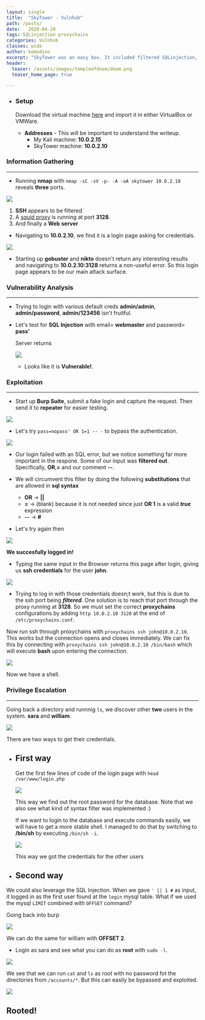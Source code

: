 ```yaml
---
layout: single
title:  "SkyTower - Vulnhub"
path: /posts/
date:   2020-04-20 
tags: SQLinjection proxychains 
categories: Vulnhub
classes: wide
author: komodino
excerpt: "SkyTower was an easy box. It included filtered SQLinjection, proxy pivoting and a simple priv esc."
header:
  teaser: /assets/images/templeofdoom/doom.png
  teaser_home_page: true

---
```




* ### Setup

  Download the virtual machine <a href="https://www.vulnhub.com/entry/brainpan-1,51/">here</a> and import it in either VirtualBox or VMWare.
  * **Addresses** - This will be important to understand the writeup.
    * My Kali machine: **10.0.2.15**
    * SkyTower machine: **10.0.2.10**
  

  
### Information Gathering
---

* Running **nmap** with `nmap -sC -sV -p- -A -oA skytower 10.0.2.10` reveals **three** ports.

![](/assets/images/skytower/1.png)

1. **SSH** appears to be filtered.
2. A <a href="https://en.wikipedia.org/wiki/Squid_(software)">squid proxy</a> is running at port **3128**.
3. And finally a **Web server** 

* Navigating to **10.0.2.10**, we find it is a login page asking for credentials.

![](/assets/images/skytower/2.png)


* Starting up **gobuster** and **nikto** doesn't return any interesting results and navigating to **10.0.2.10:3128** returns a non-useful error. So this login page appears to be our main attack surface.

### Vulnerability Analysis
---
* Trying to login with various default creds **admin/admin**, **admin/password**, **admin/123456** isn't fruitful.

* Let's test for **SQL Injection** with email= **webmaster** and password= **pass'**

  Server returns
  
  ![](/assets/images/skytower/3.png)

  
  * Looks like it is **Vulnerable!**.
  
### Exploitation
---

* Start up **Burp Suite**, submit a fake login and capture the request. Then send it to **repeater** for easier testing.

![](/assets/images/skytower/4.png)


* Let's try `pass=nopass' OR 1=1 -- -` to bypass the authentication.

![](/assets/images/skytower/5.png)


* Our login failed with an SQL error, but we notice something far more important in the respone. Some of our input was **filtered out**.
Specifically, **OR**,**=** and our comment **--**.

* We will circumvent this filter by doing the following **substitutions** that are allowed in **sql syntax**  
  * **OR**  &rarr; **||**
  * **=**   &rarr; (blank) because it is not needed since just **OR 1** is a valid **_true_** expression
  * **--**  &rarr; **#**
  
* Let's try again then

![](/assets/images/skytower/6.png)


**We succesfully logged in!**

* Typing the same input in the Browser returns this page after login, giving us **ssh credentials** for the user **john**.

![](/assets/images/skytower/7.png)

* Trying to log in with those credentials doesn;t work, but this is due to the ssh port being **_filtered_**.
One solution is to reach that port through the proxy running at **3128**. So we must set the correct **proxychains** configurations by adding `http 10.0.2.10 3128` at the end of `/etc/proxychains.conf`.

Now run ssh through proxychains with `proxychains ssh john@10.0.2.10`. This works but the connection opens and closes immediately. We can fix this by connecting with  `proxychains ssh john@10.0.2.10 /bin/bash` which will execute **bash** upon entering the connection.

![](/assets/images/skytower/8.png)


Now we have a shell.

### Privilege Escalation
---

Going back a directory and runnnig `ls`, we discover other **two** users in the system. **sara** and **william**.

![](/assets/images/skytower/9.png)

  
There are two ways to get their credentials.

* ## First way

  Get the first few lines of code of the login page with `head /var/www/login.php`
  
  ![](/assets/images/skytower/10.png)

  
  This way we find out the root password for the database. Note that we also see what kind of syntax filter was implemented :)
  
  If we want to login to the database and execute commands easily, we will have to get a more stable shell. I managed to do that by switching to **/bin/sh** by executing `/bin/sh -i`.
  
  ![](/assets/images/skytower/11.png)


  This way we got the credentials for the other users
  
 * ## Second way
  
  We could also leverage the SQL Injection.
  When we gave `' || 1 #` as input, it logged in as the first user found at the `login` mysql table.
  What if we used the mysql `LIMIT`  combined with `OFFSET` command?
  
  Going back into burp
  
  ![](/assets/images/skytower/12.png)
  
  We can do the same for william with **OFFSET 2**.
  
  * Login as sara and see what you can do as **root** with `sudo -l`.
  
  ![](/assets/images/skytower/13.png)
  
  We see that we can run `cat` and `ls` as root with no password fot the directories from `/accounts/*`. But this can easily be bypassed and exploited.
  
 ![](/assets/images/skytower/14.png)
 
 ## Rooted!
 
